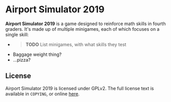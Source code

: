 # Airport Simulator 2019

**Airport Simulator 2019** is a game designed to reinforce math skills in
fourth graders. It's made up of multiple minigames, each of which focuses on a
single skill:

* > **TODO** List minigames, with what skills they test
* Baggage weight thing?
* ...pizza?

## License

Airport Simulator 2019 is licensed under GPLv2. The full license text is
available in `COPYING`, or online [here](https://www.gnu.org/licenses/old-licenses/gpl-2.0.en.html).

